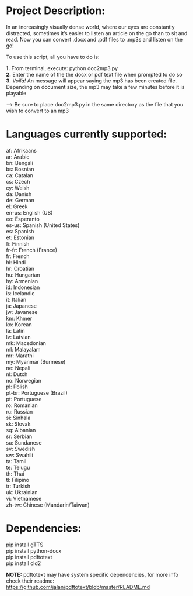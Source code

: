 <h1> Project Description:</h1>
In an increasingly visually dense world, where our eyes are constantly distracted, sometimes it’s easier to listen an article on the go than to sit and read. Now you can convert .docx and .pdf files to .mp3s and listen on the go!<br> 
 
To use this script, all you have to do is:

<b>1.</b> From terminal, execute: python doc2mp3.py </br>
<b>2.</b> Enter the name of the the docx or pdf text file when prompted to do so </br>
 <b>3.</b> <i>Voilà!</i> An message will appear saying the mp3 has been created file. Depending on document size, the mp3 may take a few minutes before it is playable

--> Be sure to place doc2mp3.py in the same directory as the file that you wish to convert to an mp3


<h1><b>Languages currently supported:</b></h1>
 af: Afrikaans</br>
  ar: Arabic</br>
  bn: Bengali</br>
  bs: Bosnian</br>
  ca: Catalan</br>
  cs: Czech</br>
  cy: Welsh</br>
  da: Danish</br>
  de: German</br>
  el: Greek</br>
  en-us: English (US) </br>
  eo: Esperanto </br>
  es-us: Spanish (United States) </br>
  es: Spanish </br>
  et: Estonian </br>
  fi: Finnish </br>
  fr-fr: French (France) </br>
  fr: French </br>
  hi: Hindi </br>
  hr: Croatian </br>
  hu: Hungarian </br>
  hy: Armenian </br>
  id: Indonesian </br>
  is: Icelandic </br>
  it: Italian </br>
  ja: Japanese </br>
  jw: Javanese </br>
  km: Khmer </br>
  ko: Korean </br>
  la: Latin </br>
  lv: Latvian </br>
  mk: Macedonian </br>
  ml: Malayalam </br>
  mr: Marathi </br>
  my: Myanmar (Burmese) </br>
  ne: Nepali </br>
  nl: Dutch </br>
  no: Norwegian </br>
  pl: Polish </br>
  pt-br: Portuguese (Brazil) </br>
  pt: Portuguese </br>
  ro: Romanian </br>
  ru: Russian </br>
  si: Sinhala </br>
  sk: Slovak </br>
  sq: Albanian </br>
  sr: Serbian </br>
  su: Sundanese </br>
  sv: Swedish </br>
  sw: Swahili </br>
  ta: Tamil </br>
  te: Telugu </br>
  th: Thai </br>
  tl: Filipino </br>
  tr: Turkish </br>
  uk: Ukrainian </br>
  vi: Vietnamese </br>
  zh-tw: Chinese (Mandarin/Taiwan) </br>
  
<h1><b>Dependencies: </b></h1>
pip install gTTS </br>
pip install python-docx </br>
pip install pdftotext </br>
pip install cld2 </br>

<b>NOTE:</b> pdftotext may have system specific dependencies, for more info check their readme: https://github.com/jalan/pdftotext/blob/master/README.md
